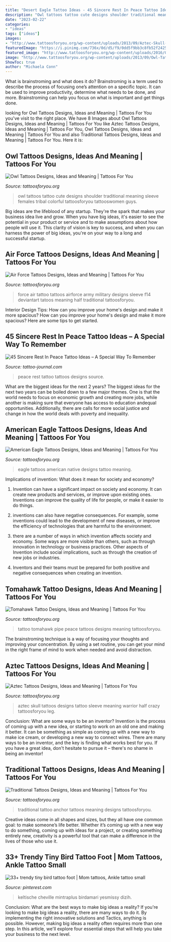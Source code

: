 ```yaml
---
title: "Desert Eagle Tattoo Ideas - 45 Sincere Rest In Peace Tattoo Ideas – A Special Way To Remember"
description: "Owl tattoos tattoo cute designs shoulder traditional meaning sleeve females tribal colorful tattoosforyou tattooswomen guys"
date: "2023-02-22"
categories:
- "ideas"
tags: ["ideas"]
images:
- "http://www.tattoosforyou.org/wp-content/uploads/2013/09/Aztec-Skull-Tattoos.jpg"
featuredImage: "https://i.pinimg.com/736x/0d/d5/f9/0dd5f9bb3c8fb52f24250efd0dacd2fe.jpg"
featured_image: "http://www.tattoosforyou.org/wp-content/uploads/2016/03/Tattoos-in-Air-Force.jpg"
image: "http://www.tattoosforyou.org/wp-content/uploads/2013/09/Owl-Tattoos-For-Men-768x1024.jpg"
ShowToc: true
author: "Michaela Conn"
---
```



What is brainstroming and what does it do?
Brainstroming is a term used to describe the process of focusing one’s attention on a specific topic. It can be used to improve productivity, determine what needs to be done, and more. Brainstroming can help you focus on what is important and get things done.

	

		
looking for Owl Tattoos Designs, Ideas and Meaning | Tattoos For You you've visit to the right place. We have 8 Images about Owl Tattoos Designs, Ideas and Meaning | Tattoos For You like Aztec Tattoos Designs, Ideas and Meaning | Tattoos For You, Owl Tattoos Designs, Ideas and Meaning | Tattoos For You and also Traditional Tattoos Designs, Ideas and Meaning | Tattoos For You. Here it is:
		
    
## Owl Tattoos Designs, Ideas And Meaning | Tattoos For You

<img loading=lazy src="http://www.tattoosforyou.org/wp-content/uploads/2013/09/Owl-Tattoos-For-Men-768x1024.jpg" onerror="this.onerror=null;this.src='https://tse1.mm.bing.net/th?id=OIP.jZMz0q6ctHd--pnCf2bTFwHaJ4&amp;pid=15.1';" alt="Owl Tattoos Designs, Ideas and Meaning | Tattoos For You">

_Source: tattoosforyou.org_

>owl tattoos tattoo cute designs shoulder traditional meaning sleeve females tribal colorful tattoosforyou tattooswomen guys. 

	

Big ideas are the lifeblood of any startup. They're the spark that makes your business idea live and grow. When you have big ideas, it's easier to see the potential in your product or service and to make assumptions about how people will use it. This clarity of vision is key to success, and when you can harness the power of big ideas, you're on your way to a long and successful startup.

    
## Air Force Tattoos Designs, Ideas And Meaning | Tattoos For You

<img loading=lazy src="http://www.tattoosforyou.org/wp-content/uploads/2016/03/Tattoos-in-Air-Force.jpg" onerror="this.onerror=null;this.src='https://tse2.mm.bing.net/th?id=OIP.VCqwwacsS5eKmnGqBpQtMgHaJ2&amp;pid=15.1';" alt="Air Force Tattoos Designs, Ideas and Meaning | Tattoos For You">

_Source: tattoosforyou.org_

>force air tattoo tattoos airforce army military designs sleeve f14 deviantart tatoos meaning half traditional tattoosforyou. 

	

Interior Design Tips: How can you improve your home's design and make it more spacious?
How can you improve your home's design and make it more spacious? Here are some tips to get started.

    
## 45 Sincere Rest In Peace Tattoo Ideas – A Special Way To Remember

<img loading=lazy src="https://tattoo-journal.com/wp-content/uploads/2016/09/rest-in-peace-tattoo40-650x812.jpg" onerror="this.onerror=null;this.src='https://tse1.mm.bing.net/th?id=OIP.rl3tnGxO4KgmCdVlaRBXiAHaJQ&amp;pid=15.1';" alt="45 Sincere Rest In Peace Tattoo Ideas – A Special Way To Remember">

_Source: tattoo-journal.com_

>peace rest tattoo tattoos designs source. 

	

What are the biggest ideas for the next 2 years?
The biggest ideas for the next two years can be boiled down to a few major themes. One is that the world needs to focus on economic growth and creating more jobs, while another is making sure that everyone has access to education andequal opportunities. Additionally, there are calls for more social justice and change in how the world deals with poverty and inequality.

    
## American Eagle Tattoos Designs, Ideas And Meaning | Tattoos For You

<img loading=lazy src="https://www.tattoosforyou.org/wp-content/uploads/2016/03/Native-American-Eagle-Tattoos.jpg" onerror="this.onerror=null;this.src='https://tse4.mm.bing.net/th?id=OIP.2ETwrezi0kKlUqg_w5hxQwHaL5&amp;pid=15.1';" alt="American Eagle Tattoos Designs, Ideas and Meaning | Tattoos For You">

_Source: tattoosforyou.org_

>eagle tattoos american native designs tattoo meaning. 

	

Implications of invention: What does it mean for society and economy?
1. Invention can have a significant impact on society and economy. It can create new products and services, or improve upon existing ones. Inventions can improve the quality of life for people, or make it easier to do things.
2. inventions can also have negative consequences. For example, some inventions could lead to the development of new diseases, or improve the efficiency of technologies that are harmful to the environment.

3. there are a number of ways in which invention affects society and economy. Some ways are more visible than others, such as through innovation in technology or business practices. Other aspects of Invention include social implications, such as through the creation of new jobs or industries.

4. Inventors and their teams must be prepared for both positive and negative consequences when creating an invention.

    
## Tomahawk Tattoo Designs, Ideas And Meaning | Tattoos For You

<img loading=lazy src="https://www.tattoosforyou.org/wp-content/uploads/2017/08/Tomahawk-Tattoo-Photos.jpg" onerror="this.onerror=null;this.src='https://tse4.mm.bing.net/th?id=OIP._VnOKY8kFX7BQc42Vp2SlgHaJ7&amp;pid=15.1';" alt="Tomahawk Tattoo Designs, Ideas and Meaning | Tattoos For You">

_Source: tattoosforyou.org_

>tattoo tomahawk pipe peace tattoos designs meaning tattoosforyou. 

	

The brainstroming technique is a way of focusing your thoughts and improving your concentration. By using a set routine, you can get your mind in the right frame of mind to work when needed and avoid distraction.

    
## Aztec Tattoos Designs, Ideas And Meaning | Tattoos For You

<img loading=lazy src="http://www.tattoosforyou.org/wp-content/uploads/2013/09/Aztec-Skull-Tattoos.jpg" onerror="this.onerror=null;this.src='https://tse4.mm.bing.net/th?id=OIP.KhXo1ujS9-L4vkuspe2_9QHaJ4&amp;pid=15.1';" alt="Aztec Tattoos Designs, Ideas and Meaning | Tattoos For You">

_Source: tattoosforyou.org_

>aztec skull tattoos designs tattoo sleeve meaning warrior half crazy tattoosforyou leg. 

	

Conclusion: What are some ways to be an inventor?
Invention is the process of coming up with a new idea, or starting to work on an old one and making it better. It can be something as simple as coming up with a new way to make ice cream, or developing a new way to connect wires. There are many ways to be an inventor, and the key is finding what works best for you. If you have a great idea, don't hesitate to pursue it – there's no shame in being an inventor!

    
## Traditional Tattoos Designs, Ideas And Meaning | Tattoos For You

<img loading=lazy src="http://www.tattoosforyou.org/wp-content/uploads/2013/09/Traditional-Anchor-Tattoo.jpg" onerror="this.onerror=null;this.src='https://tse1.mm.bing.net/th?id=OIP.Fhe-TzWkUd0qfUS7rT9QAAHaLF&amp;pid=15.1';" alt="Traditional Tattoos Designs, Ideas and Meaning | Tattoos For You">

_Source: tattoosforyou.org_

>traditional tattoo anchor tattoos meaning designs tattoosforyou. 

	

Creative ideas come in all shapes and sizes, but they all have one common goal: to make someone’s life better. Whether it’s coming up with a new way to do something, coming up with ideas for a project, or creating something entirely new, creativity is a powerful tool that can make a difference in the lives of those who use it.

    
## 33+ Trendy Tiny Bird Tattoo Foot | Mom Tattoos, Ankle Tattoo Small

<img loading=lazy src="https://i.pinimg.com/736x/0d/d5/f9/0dd5f9bb3c8fb52f24250efd0dacd2fe.jpg" onerror="this.onerror=null;this.src='https://tse4.mm.bing.net/th?id=OIP.JN4Csh3eeKdfEKQ9-dTjZQAAAA&amp;pid=15.1';" alt="33+ trendy tiny bird tattoo foot | Mom tattoos, Ankle tattoo small">

_Source: pinterest.com_

>keltische cheville mintraplus birdamari yesmissy dizih. 

	

Conclusion: What are the best ways to make big ideas a reality?
If you're looking to make big ideas a reality, there are many ways to do it. By implementing the right innovative solutions and Tactics, anything is possible. However, making big ideas a reality often requires more than one step. In this article, we'll explore four essential steps that will help you take your business to the next level.

